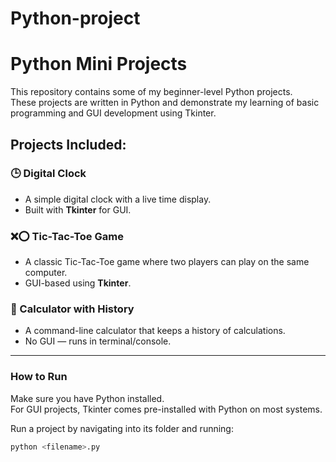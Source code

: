 # Python-project
# Python Mini Projects

This repository contains some of my beginner-level Python projects.  
These projects are written in Python and demonstrate my learning of basic programming and GUI development using Tkinter.

## Projects Included:

### 🕒 Digital Clock
- A simple digital clock with a live time display.
- Built with **Tkinter** for GUI.

### ❌⭕ Tic-Tac-Toe Game
- A classic Tic-Tac-Toe game where two players can play on the same computer.
- GUI-based using **Tkinter**.

### 🧮 Calculator with History
- A command-line calculator that keeps a history of calculations.
- No GUI — runs in terminal/console.

---

### How to Run
Make sure you have Python installed.  
For GUI projects, Tkinter comes pre-installed with Python on most systems.

Run a project by navigating into its folder and running:
```bash
python <filename>.py
